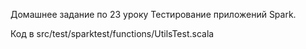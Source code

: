 Домашнее задание по 23 уроку Тестирование приложений Spark.

Код в src/test/sparktest/functions/UtilsTest.scala
